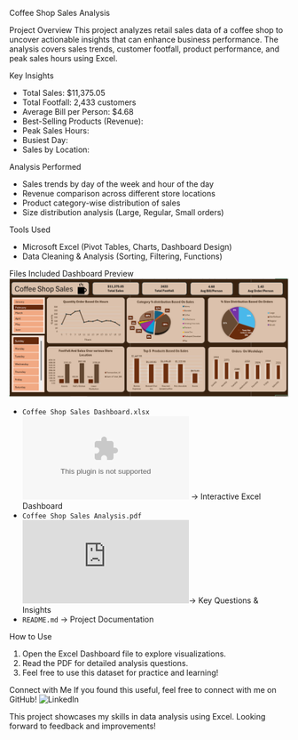 Coffee Shop Sales Analysis

Project Overview
This project analyzes retail sales data of a coffee shop to uncover actionable insights that can enhance business performance. The analysis covers sales trends, customer footfall, product performance, and peak sales hours using Excel.

Key Insights
- Total Sales: $11,375.05
- Total Footfall: 2,433 customers
- Average Bill per Person: $4.68
- Best-Selling Products (Revenue):
- Peak Sales Hours:
- Busiest Day:
- Sales by Location:

Analysis Performed
- Sales trends by day of the week and hour of the day
- Revenue comparison across different store locations
- Product category-wise distribution of sales
- Size distribution analysis (Large, Regular, Small orders)

Tools Used
- Microsoft Excel (Pivot Tables, Charts, Dashboard Design)
- Data Cleaning & Analysis (Sorting, Filtering, Functions)

Files Included
Dashboard Preview  
![Coffee-Shop-Sales-Dashboard](https://github.com/yuktichauhan123/Coffee-Shop-Sales-Dashboard/blob/main/Coffee_Dashboard.png)
- `Coffee Shop Sales Dashboard.xlsx`![Coffee-Shop-Sales-xls](https://github.com/yuktichauhan123/Coffee-Shop-Sales-Dashboard/blob/main/Coffee_Report_Project2.xlsx) → Interactive Excel Dashboard
- `Coffee Shop Sales Analysis.pdf` ![Coffee-Shop-Sales-Anlysis](https://github.com/yuktichauhan123/Coffee-Shop-Sales-Dashboard/blob/main/Coffee%20Shop%20Sales%20Analysis.pdf)→ Key Questions & Insights
- `README.md` → Project Documentation

How to Use
1. Open the Excel Dashboard file to explore visualizations.
2. Read the PDF for detailed analysis questions.
3. Feel free to use this dataset for practice and learning!

Connect with Me
If you found this useful, feel free to connect with me on GitHub!
![LinkedIn](https://www.linkedin.com/in/yukti-chauhan/)

This project showcases my skills in data analysis using Excel. Looking forward to feedback and improvements!
